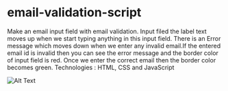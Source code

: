 # email-validation-script
Make an email input field with email validation.
Input filed the label text moves up when we start typing anything in this input field. There is an Error message which moves down when we enter any invalid email.If the entered email id is invalid then you can see the error message and the border color of input field is red. Once we enter the correct email then the border color becomes green.
Technologies : HTML, CSS and JavaScript

![Alt Text](https://media.giphy.com/media/vFKqnCdLPNOKc/giphy.gif)
